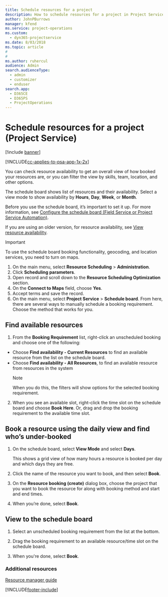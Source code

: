 ```yaml
---
title: Schedule resources for a project
description: How to schedule resources for a project in Project Service
author: JohnPBurrows
manager: kfend
ms.service: project-operations
ms.custom: 
  - dyn365-projectservice
ms.date: 8/03/2018
ms.topic: article
#
#
ms.author: ruhercul
audience: Admin
search.audienceType: 
  - admin
  - customizer
  - enduser
search.app: 
  - D365CE
  - D365PS
  - ProjectOperations
---
```

# Schedule resources for a project (Project Service)

[!include [banner](../includes/psa-now-project-operations.md)]

[!INCLUDE[cc-applies-to-psa-app-1x-2x](../includes/cc-applies-to-psa-app-1x-2x.md)]

You can check resource availability to get an overall view of how booked your resources are, or you can filter the view by skills, team, location, and other options.  
  
The schedule board shows list of resources and their availability. Select a view mode to show availability by **Hours**, **Day**, **Week**, or **Month**.  
  
Before you use the schedule board, it’s important to set it up. For more information, see [Configure the schedule board (Field Service or Project Service Automation)](https://docs.microsoft.com/dynamics365/field-service/configure-schedule-board).
  
If you are using an older version, for resource availability, see [View resource availability](../psa/view-resource-availability.md).  

> [!IMPORTANT]
>  To use the schedule board booking functionality, geocoding, and location services, you need to turn on maps.  
> 
> 1. On the main menu, select **Resource Scheduling** > **Administration**.  
> 2. Click **Scheduling parameters**.  
> 3. Open record and scroll down to the **Resource Scheduling Optimization** section.  
> 4. On the **Connect to Maps** field, choose **Yes**.  
> 5. Accept terms and save the record.  
> 6. On the main menu, select **Project Service** > **Schedule board**. From here, there are several ways to manually schedule a booking requirement. Choose the method that works for you.
  
## Find available resources

1.  From the **Booking Requirement** list, right-click an unscheduled booking and choose one of the following:  
  
- Choose **Find availability - Current Resources** to find an available resource from the list on the schedule board.  
- Choose **Find availability - All Resources**, to find an available resource from resources in the system  
   > [!NOTE]
   >  When you do this, the filters will show options for the selected booking requirement.  
  
2. When you see an available slot, right-click the time slot on the schedule board and choose **Book Here**. Or, drag and drop the booking requirement to the available time slot.  
  

## Book a resource using the daily view and find who’s under-booked
  
1.  On the schedule board, select **View Mode** and select **Days**.  
  
    This shows a grid view of how many hours a resource is booked per day and which days they are free.  
  
2.  Click the name of the resource you want to book, and then select **Book**.  
  
3.  On the **Resource booking (create)** dialog box, choose the project that you want to book the resource for along with booking method and start and end times.  
  
4.  When you’re done, select **Book**.  
  
## View to the schedule board
  
1.  Select an unscheduled booking requirement from the list at the bottom.  
  
2.  Drag the booking requirement to an available resource/time slot on the schedule board.  
  
3.  When you're done, select **Book**.  
  
### Additional resources  
 [Resource manager guide](../psa/resource-manager-guide.md)


[!INCLUDE[footer-include](../includes/footer-banner.md)]